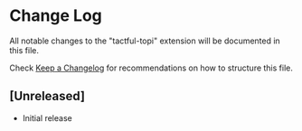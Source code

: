 # Change Log

All notable changes to the "tactful-topi" extension will be documented in this file.

Check [Keep a Changelog](http://keepachangelog.com/) for recommendations on how to structure this file.

## [Unreleased]

- Initial release
